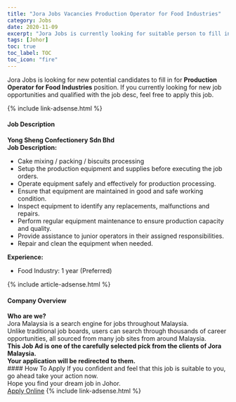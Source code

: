 ```yaml
---
title: "Jora Jobs Vacancies Production Operator for Food Industries" 
category: Jobs 
date: 2020-11-09 
excerpt: "Jora Jobs is currently looking for suitable person to fill in the Production Operator for Food Industries which positioned at Johor" 
tags: [Johor] 
toc: true 
toc_label: TOC 
toc_icon: "fire" 
--- 
```


<p>Jora Jobs is looking for new potential candidates to fill in for <b>Production Operator for Food Industries</b> position. If you currently looking for new job opportunities and qualified with the job desc, feel free to apply this job.
</p>{% include link-adsense.html %} 
<div><div><div><h4>Job Description</h4></div></div><div><div><span><div><div><strong>Yong Sheng Confectionery Sdn Bhd</strong></div><div><div><strong>Job Description:</strong></div><ul><li>Cake mixing / packing / biscuits processing</li><li>Setup the production equipment and supplies before executing the job orders.</li><li>Operate equipment safely and effectively for production processing.</li><li>Ensure that equipment are maintained in good and safe working condition.</li><li>Inspect equipment to identify any replacements, malfunctions and repairs.</li><li>Perform regular equipment maintenance to ensure production capacity and quality.</li><li>Provide assistance to junior operators in their assigned responsibilities.</li><li>Repair and clean the equipment when needed.</li></ul><div><div><strong>Experience:</strong></div><ul><li>Food Industry: 1 year (Preferred)</li></ul></div></div></div></span></div></div></div> 
{% include article-adsense.html %} 
<div><div><div><h4>Company Overview</h4></div></div><div><div><span><div><div>
<strong>Who are we?</strong></div>
<div>
	Jora Malaysia is a search engine for jobs throughout Malaysia.<br>
	Unlike traditional job boards, users can search through thousands of career opportunities, all sourced from many job sites from around Malaysia.&#160;</div>
<div>
<div>
<strong>This Job Ad is one of the carefully selected pick from the clients of Jora Malaysia.</strong></div>
<div>
<strong>Your application will be redirected to them.</strong></div>
</div></div></span></div></div></div> 
#### How To Apply 
If you confident and feel that this job is suitable to you, go ahead take your action now. <br/> 
Hope you find your dream job in Johor. <br/> 
<a href="https://www.jobstreet.com.my/en/job/production-operator-for-food-industries-4420606?jobId=jobstreet-my-job-4420606&sectionRank=8&token=0~2bed4812-3996-414d-8fa9-a2ae19be0146&fr=SRP%20View%20In%20New%20Ta" class="btn btn--info" target="_blank" rel="nofollow noopenner">Apply Online</a> 
{% include link-adsense.html %} 